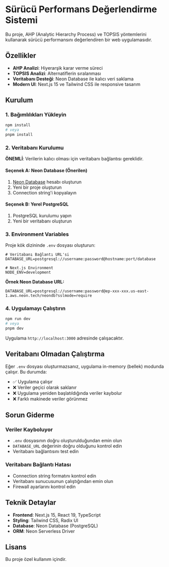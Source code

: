 # Sürücü Performans Değerlendirme Sistemi

Bu proje, AHP (Analytic Hierarchy Process) ve TOPSIS yöntemlerini kullanarak sürücü performansını değerlendiren bir web uygulamasıdır.

## Özellikler

- **AHP Analizi**: Hiyerarşik karar verme süreci
- **TOPSIS Analizi**: Alternatiflerin sıralanması
- **Veritabanı Desteği**: Neon Database ile kalıcı veri saklama
- **Modern UI**: Next.js 15 ve Tailwind CSS ile responsive tasarım

## Kurulum

### 1. Bağımlılıkları Yükleyin

```bash
npm install
# veya
pnpm install
```

### 2. Veritabanı Kurulumu

**ÖNEMLİ**: Verilerin kalıcı olması için veritabanı bağlantısı gereklidir.

#### Seçenek A: Neon Database (Önerilen)
1. [Neon Database](https://neon.tech) hesabı oluşturun
2. Yeni bir proje oluşturun
3. Connection string'i kopyalayın

#### Seçenek B: Yerel PostgreSQL
1. PostgreSQL kurulumu yapın
2. Yeni bir veritabanı oluşturun

### 3. Environment Variables

Proje kök dizininde `.env` dosyası oluşturun:

```env
# Veritabanı Bağlantı URL'si
DATABASE_URL=postgresql://username:password@hostname:port/database

# Next.js Environment
NODE_ENV=development
```

**Örnek Neon Database URL:**
```
DATABASE_URL=postgresql://username:password@ep-xxx-xxx.us-east-1.aws.neon.tech/neondb?sslmode=require
```

### 4. Uygulamayı Çalıştırın

```bash
npm run dev
# veya
pnpm dev
```

Uygulama `http://localhost:3000` adresinde çalışacaktır.

## Veritabanı Olmadan Çalıştırma

Eğer `.env` dosyası oluşturmazsanız, uygulama in-memory (bellek) modunda çalışır. Bu durumda:

- ✅ Uygulama çalışır
- ❌ Veriler geçici olarak saklanır
- ❌ Uygulama yeniden başlatıldığında veriler kaybolur
- ❌ Farklı makinede veriler görünmez

## Sorun Giderme

### Veriler Kayboluyor
- `.env` dosyasının doğru oluşturulduğundan emin olun
- `DATABASE_URL` değerinin doğru olduğunu kontrol edin
- Veritabanı bağlantısını test edin

### Veritabanı Bağlantı Hatası
- Connection string formatını kontrol edin
- Veritabanı sunucusunun çalıştığından emin olun
- Firewall ayarlarını kontrol edin

## Teknik Detaylar

- **Frontend**: Next.js 15, React 19, TypeScript
- **Styling**: Tailwind CSS, Radix UI
- **Database**: Neon Database (PostgreSQL)
- **ORM**: Neon Serverless Driver

## Lisans

Bu proje özel kullanım içindir.